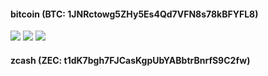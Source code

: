 
#### bitcoin (BTC: 1JNRctowg5ZHy5Es4Qd7VFN8s78kBFYFL8)
![](http://i.imgur.com/Vvjy5R7.png)
![](http://i.imgur.com/rIPvbAY.png)
![](http://i.imgur.com/E0Nhawe.png)

#### zcash (ZEC: t1dK7bgh7FJCasKgpUbYABbtrBnrfS9C2fw) 
